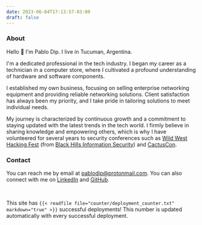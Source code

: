 ```yaml
---
date: 2023-06-04T17:13:57-03:00
draft: false
---
```


### About

Hello :wave: I'm Pablo Dip. I live in Tucuman, Argentina.

I'm a dedicated professional in the tech industry. I began my career as a technician in a computer store, where I cultivated a profound understanding of hardware and software components.

I established my own business, focusing on selling enterprise networking equipment and providing reliable networking solutions. Client satisfaction has always been my priority, and I take pride in tailoring solutions to meet individual needs.

My journey is characterized by continuous growth and a commitment to staying updated with the latest trends in the tech world. I firmly believe in sharing knowledge and empowering others, which is why I have volunteered for several years to security conferences such as [Wild West Hacking Fest](https://wildwesthackinfest.com/) (from [Black Hills Information Security](https://www.blackhillsinfosec.com/)) and [CactusCon](https://www.cactuscon.com/).

### Contact

You can reach me by email at [pablodip@protonmail.com](mailto:pablodip@protonmail.com).
You can also connect with me on [LinkedIn](https://www.linkedin.com/in/pablo-dip-24b33b1b0/) and [GitHub](https://github.com/pdnt).

&nbsp;

This site has `{{< readfile file="counter/deployment_counter.txt" markdown="true" >}}` successful deployments!
This number is updated automatically with every successful deployment.
